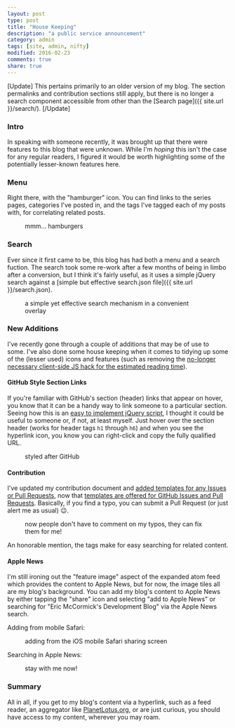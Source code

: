 ```yaml
---
layout: post
type: post
title: "House Keeping"
description: "a public service announcement"
category: admin
tags: [site, admin, nifty]
modified: 2016-02-23
comments: true
share: true
---
```


[Update]
This pertains primarily to an older version of my blog. The section permalinks and contribution sections still apply, but there is no longer a search component accessible from other than the [Search page]({{ site.url }}/search/).
[/Update]

### Intro
In speaking with someone recently, it was brought up that there were features to this blog that were unknown. While I'm _hoping_ this isn't the case for any regular readers, I figured it would be worth highlighting some of the potentially lesser-known features here.

### Menu
Right there, with the "hamburger" icon. You can find links to the series pages, categories I've posted in, and the tags I've tagged each of my posts with, for correlating related posts.

<figure>
  <amp-img src="{{ site.url }}/assets/images/post_images/blog_psa/blogMenu.png"
  alt="mmm... hamburgers"
  width="379" height="409"
  layout="responsive"></amp-img>
 <figcaption>mmm... hamburgers</figcaption>
</figure>

### Search
Ever since it first came to be, this blog has had both a menu and a search fuction. The search took some re-work after a few months of being in limbo after a conversion, but I think it's fairly useful, as it uses a simple jQuery search against a [simple but effective search.json file]({{ site.url }}/search.json).

<figure>
  <amp-img src="{{ site.url }}/assets/images/post_images/blog_psa/blogSearch.png"
  alt="a simple yet effective search mechanism in a convenient overlay"
  width="700" height="205"
  layout="responsive"></amp-img>
 <figcaption>a simple yet effective search mechanism in a convenient overlay</figcaption>
</figure>

### New Additions
I've recently gone through a couple of additions that may be of use to some. I've also done some house keeping when it comes to tidying up some of the (lesser used) icons and features (such as removing the [no-longer necessary client-side JS hack for the estimated reading time](https://github.com/edm00se/DevBlog/issues/3)).

#### GitHub Style Section Links
If you're familiar with GitHub's section (header) links that appear on hover, you know that it can be a handy way to link someone to a particular section. Seeing how this is an [easy to implement jQuery script](https://github.com/edm00se/DevBlog/commit/b5037217e7e46c7e4a377c2e8009147e3c7eec91#diff-1), I thought it could be useful to someone or, if not, at least myself. Just hover over the section header (works for header tags `h1` through `h6`) and when you see the hyperlink icon, you know you can right-click and copy the fully qualified URL.

<figure>
  <amp-img src="{{ site.url }}/assets/images/post_images/blog_psa/GitHubStyleSectionLinks.png"
  alt="styled after GitHub"
  width="436" height="192"
  layout="responsive"></amp-img>
 <figcaption>styled after GitHub</figcaption>
</figure>

#### Contribution
I've updated my contribution document and [added templates for any Issues or Pull Requests](https://github.com/edm00se/DevBlog/commit/3e370c64dc7856e852360522f457765e555e701c), now that [templates are offered for GitHub Issues and Pull Requests](https://github.com/blog/2111-issue-and-pull-request-templates). Basically, if you find a typo, you can submit a Pull Request (or just alert me as usual) :wink:.

<figure>
  <amp-img src="{{ site.url }}/assets/images/post_images/blog_psa/findSomething.png"
  alt="now people don't have to comment on my typos, they can fix them for me!"
  width="700" height="241"
  layout="responsive"></amp-img>
 <figcaption>now people don't have to comment on my typos, they can fix them for me!</figcaption>
</figure>

An honorable mention, the tags make for easy searching for related content.

#### Apple News
I'm still ironing out the "feature image" aspect of the expanded atom feed which provides the content to Apple News, but for now, the image tiles all are my blog's background. You can add my blog's content to Apple News by either tapping the "share" icon and selecting "add to Apple News" or searching for "Eric McCormick's Development Blog" via the Apple News search.

Adding from mobile Safari:
<figure>
  <amp-img src="{{ site.url }}/assets/images/post_images/blog_psa/addToNews.png"
  alt="adding from the iOS mobile Safari sharing screen"
  width="250" height="445"
  layout="responsive"></amp-img>
 <figcaption>adding from the iOS mobile Safari sharing screen</figcaption>
</figure>

Searching in Apple News:
<figure>
  <amp-img src="{{ site.url }}/assets/images/post_images/blog_psa/appleNewsSearch.png"
  alt="stay with me now!"
  width="250" height="445"
  layout="fixed"></amp-img>
 <figcaption>stay with me now!</figcaption>
</figure>

### Summary
All in all, if you get to my blog's content via a hyperlink, such as a feed reader, an aggregator like [PlanetLotus.org](http://planetlotus.org/), or are just curious, you should have access to my content, wherever you may roam.
